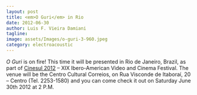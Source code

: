 ```yaml
---
layout: post
title: <em>O Guri</em> in Rio
date: 2012-06-30
author: Luis F. Vieira Damiani
tagline:
image: assets/Images/o-guri-3-960.jpeg
category: electroacoustic
---
```


*O Guri* is on fire! This time it will be presented in Rio de Janeiro, Brazil, as part of [Cinesul 2012](http://www.cinesul.com.br/site_2012/abertura.shtml) – XIX Ibero-American Video and Cinema Festival. The venue will be the Centro Cultural Correios, on Rua Visconde de Itaboraí, 20 – Centro (Tel. 2253-1580) and you can come check it out on Saturday June 30th 2012 at 2 P.M.